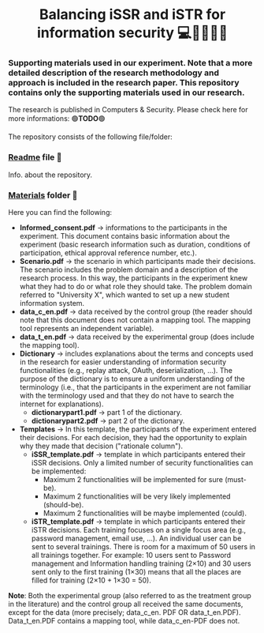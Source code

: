 <h1 align="center">
Balancing iSSR and iSTR for information security 💻🔐👨🏻‍💻
</h1> 

### Supporting materials used in our experiment. Note that a more detailed description of the research methodology and approach is included in the research paper. This repository contains only the supporting materials used in our research.

The research is published in Computers & Security. Please check here for more informations: 🟢**TODO**🟢

The repository consists of the following file/folder:

### [Readme](README.md) file 📜
Info. about the repository.

### [Materials](Materials) folder 📁

Here you can find the following:

- **Informed_consent.pdf** -> informations to the participants in the experiment. This document contains basic information about the experiment (basic research information such as duration, conditions of participation, ethical approval reference number, etc.).
- **Scenario.pdf** -> the scenario in which participants made their decisions. The scenario includes the problem domain and a description of the research process. In this way, the participants in the experiment knew what they had to do or what role they should take. The problem domain referred to "University X", which wanted to set up a new student information system.
- **data_c_en.pdf** -> data received by the control group (the reader should note that this document does not contain a mapping tool. The mapping tool represents an independent variable). 
- **data_t_en.pdf** -> data received by the experimental group (does include the mapping tool).
- **Dictionary** -> includes explanations about the terms and concepts used in the research for easier understanding of information security functionalities (e.g., replay attack, OAuth, deserialization, ...). The purpose of the dictionary is to ensure a uniform understanding of the terminology (i.e., that the participants in the experiment are not familiar with the terminology used and that they do not have to search the internet for explanations).
  - **dictionarypart1.pdf** -> part 1 of the dictionary. 
  - **dictionarypart2.pdf** -> part 2 of the dictionary.
- **Templates** -> In this template, the participants of the experiment entered their decisions. For each decision, they had the opportunity to explain why they made that decision ("rationale column").
  - **iSSR_template.pdf** -> template in which participants entered their iSSR decisions. Only a limited number of security functionalities can be implemented:
    - Maximum 2 functionalities will be implemented for sure (must-be).
    - Maximum 2 functionalities will be very likely implemented (should-be).
    - Maximum 2 functionalities will be maybe implemented (could).
  - **iSTR_template.pdf** -> template in which participants entered their iSTR decisions. Each training focuses on a single focus area (e.g., password management, email use, ...). An individual user can be sent to several trainings. There is room for a maximum of 50 users in all trainings together. For example: 10 users sent to Password management and Information handling training (2×10) and 30 users sent only to the first training (1×30) means that all the places are filled for training (2×10 + 1×30 = 50).

**Note**: Both the experimental group (also referred to as the treatment group in the literature) and the control group all received the same documents, except for the data (more precisely; data_c_en. PDF OR data_t_en.PDF). Data_t_en.PDF contains a mapping tool, while data_c_en-PDF does not.
